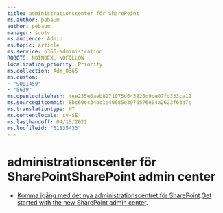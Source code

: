 ```yaml
---
title: administrationscenter för SharePoint
ms.author: pebaum
author: pebaum
manager: scotv
ms.audience: Admin
ms.topic: article
ms.service: o365-administration
ROBOTS: NOINDEX, NOFOLLOW
localization_priority: Priority
ms.collection: Adm_O365
ms.custom:
- "9001459"
- "5639"
ms.openlocfilehash: 4ee235e0aeb8271075d643825d9ce07fd333ce12
ms.sourcegitcommit: 8bc60ec34bc1e40685e3976576e04a2623f63a7c
ms.translationtype: HT
ms.contentlocale: sv-SE
ms.lasthandoff: 04/15/2021
ms.locfileid: "51835433"
---
```

# <a name="sharepoint-admin-center"></a><span data-ttu-id="3d664-102">administrationscenter för SharePoint</span><span class="sxs-lookup"><span data-stu-id="3d664-102">SharePoint admin center</span></span>

- <span data-ttu-id="3d664-103">[Komma igång med det nya administrationscentret för SharePoint](https://docs.microsoft.com/sharepoint/get-started-new-admin-center).</span><span class="sxs-lookup"><span data-stu-id="3d664-103">[Get started with the new SharePoint admin center](https://docs.microsoft.com/sharepoint/get-started-new-admin-center).</span></span>
